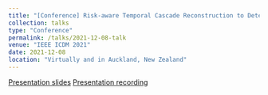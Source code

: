 ```yaml
---
title: "[Conference] Risk-aware Temporal Cascade Reconstruction to Detect Asymptomatic Cases"
collection: talks
type: "Conference"
permalink: /talks/2021-12-08-talk
venue: "IEEE ICDM 2021"
date: 2021-12-08
location: "Virtually and in Auckland, New Zealand"
---
```


[Presentation slides](http://HankyuJang.github.io/files/ppt/2021_ICDM_presentation.pdf)
[ Presentation recording](https://youtu.be/VzczLSWIRU0)
